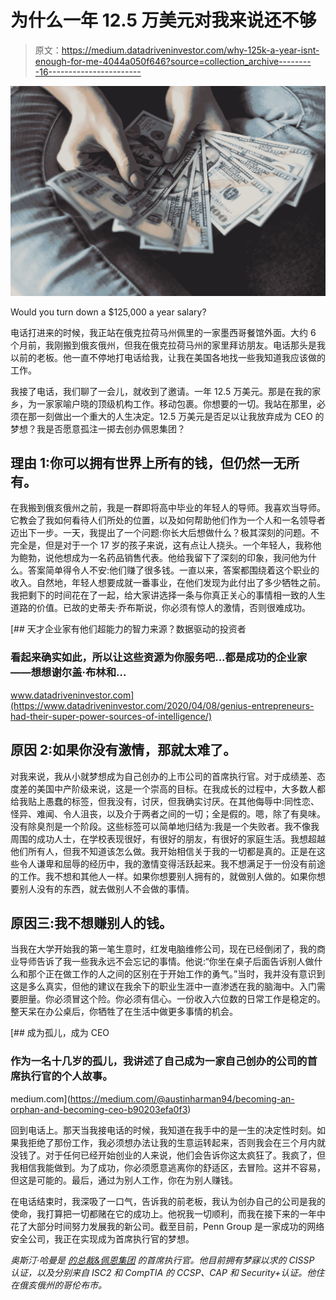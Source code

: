 # 为什么一年 12.5 万美元对我来说还不够

> 原文：<https://medium.datadriveninvestor.com/why-125k-a-year-isnt-enough-for-me-4044a050f646?source=collection_archive---------16----------------------->

![](img/6e426c95b0508806fab6899f2e37f831.png)

Would you turn down a $125,000 a year salary?

电话打进来的时候，我正站在俄克拉荷马州佩里的一家墨西哥餐馆外面。大约 6 个月前，我刚搬到俄亥俄州，但我在俄克拉荷马州的家里拜访朋友。电话那头是我以前的老板。他一直不停地打电话给我，让我在美国各地找一些我知道我应该做的工作。

我接了电话，我们聊了一会儿，就收到了邀请。一年 12.5 万美元。那是在我的家乡，为一家家喻户晓的顶级机构工作。移动包裹。你想要的一切。我站在那里，必须在那一刻做出一个重大的人生决定。12.5 万美元是否足以让我放弃成为 CEO 的梦想？我是否愿意孤注一掷去创办佩恩集团？

## 理由 1:你可以拥有世界上所有的钱，但仍然一无所有。

在我搬到俄亥俄州之前，我是一群即将高中毕业的年轻人的导师。我喜欢当导师。它教会了我如何看待人们所处的位置，以及如何帮助他们作为一个人和一名领导者迈出下一步。一天，我提出了一个问题:你长大后想做什么？极其深刻的问题。不完全是，但是对于一个 17 岁的孩子来说，这有点让人挠头。一个年轻人，我称他为鲍勃，说他想成为一名药品销售代表。他给我留下了深刻的印象，我问他为什么。答案简单得令人不安:他们赚了很多钱。一直以来，答案都围绕着这个职业的收入。自然地，年轻人想要成就一番事业，在他们发现为此付出了多少牺牲之前。我把剩下的时间花在了一起，给大家讲选择一条与你真正关心的事情相一致的人生道路的价值。已故的史蒂夫·乔布斯说，你必须有惊人的激情，否则很难成功。

[](https://www.datadriveninvestor.com/2020/04/08/genius-entrepreneurs-had-their-super-power-sources-of-intelligence/) [## 天才企业家有他们超能力的智力来源？数据驱动的投资者

### 看起来确实如此，所以让这些资源为你服务吧...都是成功的企业家——想想谢尔盖·布林和…

www.datadriveninvestor.com](https://www.datadriveninvestor.com/2020/04/08/genius-entrepreneurs-had-their-super-power-sources-of-intelligence/) 

## 原因 2:如果你没有激情，那就太难了。

对我来说，我从小就梦想成为自己创办的上市公司的首席执行官。对于成绩差、态度差的美国中产阶级来说，这是一个崇高的目标。在我成长的过程中，大多数人都给我贴上愚蠢的标签，但我没有，讨厌，但我确实讨厌。在其他侮辱中:同性恋、怪异、难闻、令人沮丧，以及介于两者之间的一切；全是假的。嗯，除了有臭味。没有除臭剂是一个阶段。这些标签可以简单地归结为:我是一个失败者。我不像我周围的成功人士，在学校表现很好，有很好的朋友，有很好的家庭生活。我想超越他们所有人，但我不知道该怎么做。我开始相信关于我的一切都是真的。正是在这些令人谦卑和屈辱的经历中，我的激情变得活跃起来。我不想满足于一份没有前途的工作。我不想和其他人一样。如果你想要别人拥有的，就做别人做的。如果你想要别人没有的东西，就去做别人不会做的事情。

## 原因三:我不想赚别人的钱。

当我在大学开始我的第一笔生意时，红发电脑维修公司，现在已经倒闭了，我的商业导师告诉了我一些我永远不会忘记的事情。他说:“你坐在桌子后面告诉别人做什么和那个正在做工作的人之间的区别在于开始工作的勇气。”当时，我并没有意识到这是多么真实，但他的建议在我余下的职业生涯中一直渗透在我的脑海中。入门需要胆量。你必须冒这个险。你必须有信心。一份收入六位数的日常工作是稳定的。整天呆在办公桌后，你牺牲了在生活中做更多事情的机会。

[](https://medium.com/@austinharman94/becoming-an-orphan-and-becoming-ceo-b90203efa0f3) [## 成为孤儿，成为 CEO

### 作为一名十几岁的孤儿，我讲述了自己成为一家自己创办的公司的首席执行官的个人故事。

medium.com](https://medium.com/@austinharman94/becoming-an-orphan-and-becoming-ceo-b90203efa0f3) 

回到电话上。那天当我接电话的时候，我知道在我手中的是一生的决定性时刻。如果我拒绝了那份工作，我必须想办法让我的生意运转起来，否则我会在三个月内就没钱了。对于任何已经开始创业的人来说，他们会告诉你这太疯狂了。我疯了，但我相信我能做到。为了成功，你必须愿意逃离你的舒适区，去冒险。这并不容易，但这是可能的。最后，通过为别人工作，你在为别人赚钱。

在电话结束时，我深吸了一口气，告诉我的前老板，我认为创办自己的公司是我的使命，我打算把一切都赌在它的成功上。他祝我一切顺利，而我在接下来的一年中花了大部分时间努力发展我的新公司。截至目前，Penn Group 是一家成功的网络安全公司，我正在实现成为首席执行官的梦想。

*奥斯汀·哈曼是* [*的总裁&佩恩集团*](https://thepenn.group/about/) *的首席执行官。他目前拥有梦寐以求的 CISSP 认证，以及分别来自 ISC2 和 CompTIA 的 CCSP、CAP 和 Security+认证。他住在俄亥俄州的哥伦布市。*